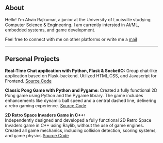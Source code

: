 ## About

Hello! I'm Alwin Rajkumar, a junior at the University of Louisville studying Computer Science & Engineering. I am currently intersted in AI/ML, embedded systems, and game development.

Feel free to connect with me on other platforms or write me a [mail](alwin.rajkumar@louisville.edu)

------------------------------------------------------------------------------------------------

## Personal Projects

**Real-Time Chat application with Python, Flask & SocketIO:**
 Group chat-like application based on Flask-backend. Utilized HTML,CSS, and Javascript for Frontend.
  [Source Code](https://www.github.com/alwnraj/chat-app)

**Classic Pong Game with Python and Pygame:**
Created a fully functional 2D Pong game using
Python and the Pygame library. The game includes enhancements like dynamic ball speed and a central dashed line,
delivering a retro gaming experience. [Source Code](https://www.github.com/alwnraj/pong)

**2D Retro Space Invaders Game in C++:**  
Independently designed and developed a fully functional
2D Retro Space Invaders game in C++ using Raylib, without the use of game engines. Created all game mechanics, including collision detection, scoring systems, and game physics
[Source Code](https://www.github.com/alwnraj/Space-invaders)
